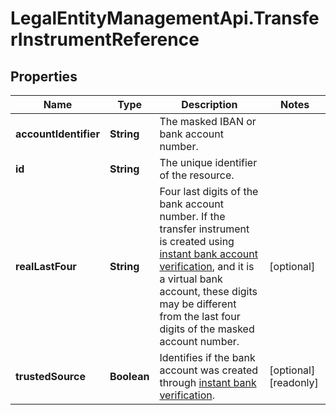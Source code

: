 # LegalEntityManagementApi.TransferInstrumentReference

## Properties

Name | Type | Description | Notes
------------ | ------------- | ------------- | -------------
**accountIdentifier** | **String** | The masked IBAN or bank account number. | 
**id** | **String** | The unique identifier of the resource. | 
**realLastFour** | **String** | Four last digits of the bank account number. If the transfer instrument is created using [instant bank account verification](https://docs.adyen.com/release-notes/platforms-and-financial-products#releaseNote&#x3D;2023-05-08-hosted-onboarding), and it is a virtual bank account, these digits may be different from the last four digits of the masked account number. | [optional] 
**trustedSource** | **Boolean** | Identifies if the bank account was created through [instant bank verification](https://docs.adyen.com/release-notes/platforms-and-financial-products#releaseNote&#x3D;2023-05-08-hosted-onboarding). | [optional] [readonly] 


